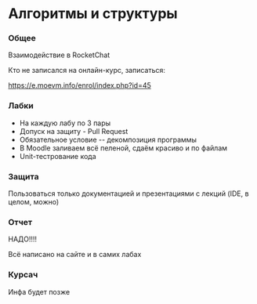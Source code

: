 # Алгоритмы и структуры

### Общее
Взаимодействие в RocketChat

Кто не записался на онлайн-курс, записаться:

https://e.moevm.info/enrol/index.php?id=45

### Лабки
* На каждую лабу по 3 пары
* Допуск на защиту - Pull Request
* Обязательное условие -- декомпозиция программы
* В Moodle заливаем всё пеленой, сдаём красиво и по файлам
* Unit-тестрование кода

### Защита
Пользоваться только документацией и презентациями с лекций (IDE, в целом, можно)

### Отчет 
НАДО!!!!

Всё написано на сайте и в самих лабах

### Курсач
Инфа будет позже
